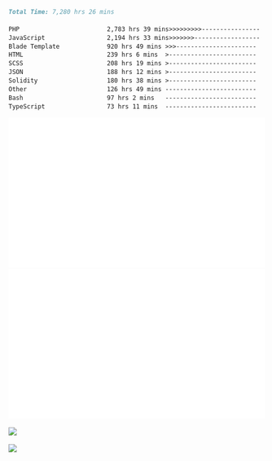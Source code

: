 <!--START_SECTION:waka-->

```markdown
Total Time: 7,280 hrs 26 mins

PHP                        2,783 hrs 39 mins>>>>>>>>>----------------   37.58 %
JavaScript                 2,194 hrs 33 mins>>>>>>>------------------   29.63 %
Blade Template             920 hrs 49 mins >>>----------------------   12.43 %
HTML                       239 hrs 6 mins  >------------------------   03.23 %
SCSS                       208 hrs 19 mins >------------------------   02.81 %
JSON                       188 hrs 12 mins >------------------------   02.54 %
Solidity                   180 hrs 38 mins >------------------------   02.44 %
Other                      126 hrs 49 mins -------------------------   01.71 %
Bash                       97 hrs 2 mins   -------------------------   01.31 %
TypeScript                 73 hrs 11 mins  -------------------------   00.99 %
```

<!--END_SECTION:waka-->

![](https://raw.githubusercontent.com/DrMaxis/github-stats-transparent/output/generated/overview.svg)
![](https://raw.githubusercontent.com/DrMaxis/github-stats-transparent/output/generated/languages.svg)

![](https://git-readme-stats-drmaxis-projects.vercel.app/api?username=drmaxis&show_icons=true&theme=outrun&count_private=true&show=reviews,discussions_started,discussions_answered,prs_merged,prs_merged_percentage&custom_title=2024%20Github%20Rank)
 
<a href="https://count.getloli.com/"><img src="https://count.getloli.com/get/@:maxis-the-alchemist?theme=rule34"></a>
<!-- https://count.getloli.com/get/@alchemist?theme=rule34 -->
<br>
